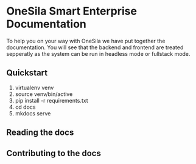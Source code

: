 # OneSila Smart Enterprise Documentation

To help you on your way with OneSila we have put together the documentation.
You will see that the backend and frontend are treated sepperatly as the system can be run in headless mode or fullstack mode.

## Quickstart

1. virtualenv venv
2. source venv/bin/active
3. pip install -r requirements.txt
4. cd docs
5. mkdocs serve

## Reading the docs

## Contributing to the docs